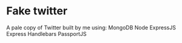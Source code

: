 # Fake twitter #


A pale copy of Twitter built by me using:
MongoDB Node ExpressJS Express Handlebars PassportJS 
